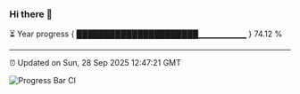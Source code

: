 ### Hi there 👋

⏳ Year progress { ██████████████████████▁▁▁▁▁▁▁▁ } 74.12 %

---

⏰ Updated on Sun, 28 Sep 2025 12:47:21 GMT

![Progress Bar CI](https://github.com/DhruviPatel157/GitHub-Actions-Demo/workflows/Progress%20Bar%20CI/badge.svg)

